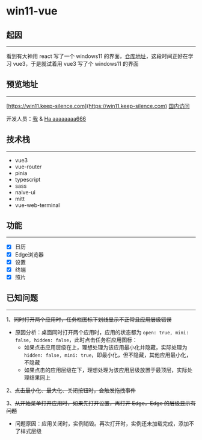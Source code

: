 # win11-vue

## 起因

---

看到有大神用 react 写了一个 windows11 的界面，[仓库地址](https://github.com/blueedgetechno/windows11)，这段时间正好在学习 vue3，于是就试着用 vue3 写了个 windows11 的界面

## 预览地址

---

[https://win11.keep-silence.com](https://win11.keep-silence.com)
[国内访问](https://cn.win11.keep-silence.com)

开发人员：[我](https://github.com/guo-weijie) & [Ha aaaaaaaa666](https://github.com/xiaoxianxv666)

## 技术栈

---

- vue3
- vue-router
- pinia
- typescript
- sass
- naive-ui
- mitt
- vue-web-terminal

## 功能

---

- [x] 日历
- [x] Edge浏览器
- [x] 设置
- [x] 终端
- [x] 照片

## 已知问题

---

1、~~同时打开两个应用时，任务栏图标下划线显示不正常且应用层级错误~~
- 原因分析：桌面同时打开两个应用时，应用的状态都为 `open: true, mini: false, hidden: false`，此时点击任务栏应用图标：
  - 如果点击应用层级在上，理想处理为该应用最小化并隐藏，实际处理为 `hidden: false, mini: true`，即最小化，但不隐藏，其他应用最小化，不隐藏
  - 如果点击的应用层级在下，理想处理为该应用层级放置于最顶层，实际处理结果同上

2、~~点击最小化、最大化、关闭按钮时，会触发拖拽事件~~

3、~~从开始菜单打开应用时，如果先打开设置，再打开 Edge，Edge 的层级显示有问题~~
- 问题原因：应用关闭时，实例销毁。再次打开时，实例还未加载完成，添加不了样式层级